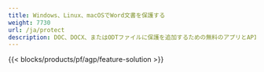 ```yaml
---
title: Windows、Linux、macOSでWord文書を保護する 
weight: 7730
url: /ja/protect
description: DOC、DOCX、またはODTファイルに保護を追加するための無料のアプリとAPI
---
```


{{< blocks/products/pf/agp/feature-solution >}} 

